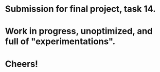 # Submission for final project, task 14.
# Work in progress, unoptimized, and full of "experimentations".
# Cheers!
